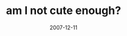 ---
layout: base.njk
title : 'am I not cute enough?' 
view_title : 'am I not cute enough?' 
year : '2007' 
date : '2007-12-11' 
img_file : '/drawing/aminotcuteenough.png' 
html_file : 'aminotcuteenough' 
next_html : 'areyousureyoupushedtherightbutton.html' 
year_order : '295' 
permalink : "title/{{html_file}}.html"
---